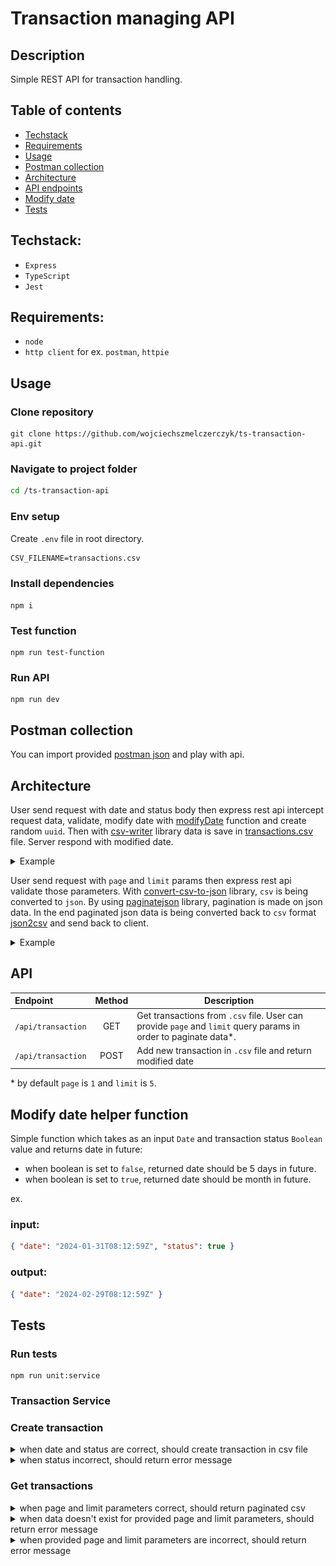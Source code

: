 # Transaction managing API

## Description

Simple REST API for transaction handling.

## Table of contents

- [Techstack](#techstack)
- [Requirements](#requirements)
- [Usage](#usage)
- [Postman collection](#postman-collection)
- [Architecture](#architecture)
- [API endpoints](#api)
- [Modify date](#modify-date-helper-function)
- [Tests](#tests)

## Techstack:

- `Express`
- `TypeScript`
- `Jest`

## Requirements:

- `node`
- `http client` for ex. `postman`, `httpie`

## Usage

### Clone repository

```
git clone https://github.com/wojciechszmelczerczyk/ts-transaction-api.git
```

### Navigate to project folder

```sh
cd /ts-transaction-api
```

### Env setup

Create `.env` file in root directory.

```dockerfile
CSV_FILENAME=transactions.csv
```

### Install dependencies

```
npm i
```

### Test function

```
npm run test-function
```

### Run API

```
npm run dev
```

## Postman collection

You can import provided [postman json](./ts-transaction-api.postman_collection.json) and play with api.

## Architecture

User send request with date and status body then express rest api intercept request data, validate, modify date with [modifyDate](/util/modifyDate.ts) function and create random `uuid`. Then with [csv-writer](https://github.com/ryu1kn/csv-writer) library data is save in [transactions.csv](./transactions.csv) file. Server respond with modified date.

<details>
<summary>Example</summary>

<img src="./img/arch-post.png">
</details>

User send request with `page` and `limit` params then express rest api validate those parameters. With [convert-csv-to-json](https://github.com/iuccio/CSVtoJSON) library, `csv` is being converted to `json`. By using [paginatejson](https://github.com/YeisonTapia/paginateJson) library, pagination is made on json data. In the end paginated json data is being converted back to `csv` format [json2csv](http://zemirco.github.io/json2csv) and send back to client.

<details>
<summary>Example</summary>

<img src="./img/arch-get.png">
</details>

## API

| Endpoint           | Method | Description                                                                                                      |
| :----------------- | :----: | ---------------------------------------------------------------------------------------------------------------- |
| `/api/transaction` |  GET   | Get transactions from `.csv` file. User can provide `page` and `limit` query params in order to paginate data\*. |
| `/api/transaction` |  POST  | Add new transaction in `.csv` file and return modified date                                                      |

\* by default `page` is `1` and `limit` is `5`.

## Modify date helper function

Simple function which takes as an input `Date` and transaction status `Boolean` value and returns date in future:

- when boolean is set to `false`, returned date should be 5 days in
  future.
- when boolean is set to `true`, returned date should be month in future.

ex.

### input:

```json
{ "date": "2024-01-31T08:12:59Z", "status": true }
```

### output:

```json
{ "date": "2024-02-29T08:12:59Z" }
```

## Tests

### Run tests

```
npm run unit:service
```

### Transaction Service

### Create transaction

<details>
<summary>when date and status are correct, should create transaction in csv file</summary>

```javascript
const req = {
  id: "58a39e7b-05a3-4daf-a44d-0b264a767ee3",
  date: new Date("2012-01-01"),
};

const body = {
  date: new Date("2012-01-01"),
  status: "true",
};

test("when date and status are correct, should create transaction in csv file", () => {
  expect(
    new TransactionService(new TransactionRepository()).createTransaction(
      req,
      body
    )
  ).toStrictEqual(new Date("2012-02-01T00:00:00.000Z"));
});
```

</details>

<details>
<summary>when status incorrect, should return error message</summary>

```javascript
test("when status incorrect, should return error message", async () => {
  body.status = "";

  const res = await new TransactionService(
    new TransactionRepository()
  ).createTransaction(req, body);

  expect(res).toStrictEqual({
    err: "Bad status type. Status has to be either 'true' or 'false'",
  });
});
```

</details>

### Get transactions

<details>
<summary>when page and limit parameters correct, should return paginated csv</summary>

```javascript
test("when page and limit parameters correct, should return paginated csv", () => {
  const queryParams = {
    page: "1",
    limit: "2",
  };
  const res = new TransactionService(
    new TransactionRepository()
  ).getTransaction(queryParams);

  expect(res).toBeTruthy();
});
```

</details>

<details>
<summary>
when data doesn't exist for provided page and limit parameters, should return error message
</summary>

```javascript
test("when data doesn't exist for provided page and limit parameters, should return error message", () => {
  const queryParams = {
    page: "10000",
    limit: "20000",
  };
  const res = new TransactionService(
    new TransactionRepository()
  ).getTransaction(queryParams);

  expect(res).toStrictEqual({ err: "No data available for this parameters" });
});
```

</details>

<details>
<summary>
when provided page and limit parameters are incorrect, should return error message
</summary>

```javascript
test("when provided page and limit parameters are incorrect, should return error message", () => {
  const queryParams = {
    page: "s",
    limit: "s",
  };
  const res = new TransactionService(
    new TransactionRepository()
  ).getTransaction(queryParams);

  expect(res).toStrictEqual({
    err: "Param has to be positive numeric value",
  });
});
```

</details>
